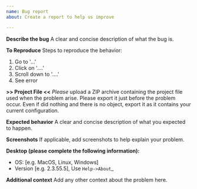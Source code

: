 ```yaml
---
name: Bug report
about: Create a report to help us improve

---
```


**Describe the bug**
A clear and concise description of what the bug is.

**To Reproduce**
Steps to reproduce the behavior:
1. Go to '...'
2. Click on '....'
3. Scroll down to '....'
4. See error

**>> Project File <<**
*Please* upload a ZIP archive containing the project file used when the problem arise. Please export it just before the problem occur. Even if did nothing and there is no object, export it as it contains your current configuration.

**Expected behavior**
A clear and concise description of what you expected to happen.

**Screenshots**
If applicable, add screenshots to help explain your problem.

**Desktop (please complete the following information):**
 - OS: [e.g. MacOS, Linux, Windows]
 - Version [e.g. 2.3.55.5], Use `Help->About`_

**Additional context**
Add any other context about the problem here.
